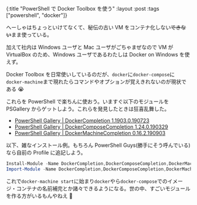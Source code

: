 {:title "PowerShell で Docker Toolbox を使う"
:layout :post
:tags ["powershell", "docker"]}

へーしゃはちょっといけてなくて、秘伝の古い VM をコンテナ化しない~~できない~~まま使っている。

加えて社内は Windows ユーザと Mac ユーザがごちゃまぜなので VM が VirtualBox のため、Windows ユーザであるわたしは Docker on Windows を使えず。

Docker Toolbox を日常使いしているのだが、`docker`に`docker-compose`に`docker-machine`まで現れたらコマンドやオプションが覚えきれないのが現状である 😭

これらを PowerShell で楽ちんに使おう。いますぐ以下のモジュールを PSGallery からゲットしよう。これらを発見したときは狂喜乱舞した。

- [PowerShell Gallery | DockerCompletion 1.1903.0.190723](https://www.powershellgallery.com/packages/DockerCompletion/1.1903.0.190723)
- [PowerShell Gallery | DockerComposeCompletion 1.24.0.190329](https://www.powershellgallery.com/packages/DockerComposeCompletion/1.24.0.190329)
- [PowerShell Gallery | DockerMachineCompletion 0.16.2.190903](https://www.powershellgallery.com/packages/DockerMachineCompletion/0.16.2.190903)

以下、雑なインストール例。もちろん PowerShell Guys(勝手にそう呼んでいる)なら自前の Profile に追記しよう。

```powershell
Install-Module -Name DockerCompletion,DockerComposeCompletion,DockerMachineCompletion
Import-Module -Name DockerCompletion,DockerComposeCompletion,DockerMachineCompletion
```

これで`docker-machine start`に始まり`docker`やら`docker-compose`でのイメージ・コンテナの名前補完とか諸々できるようになる。世の中、すごいモジュールを作る方がいるもんやねえ 🤔
